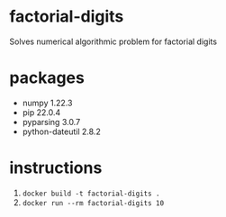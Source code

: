 # factorial-digits
Solves numerical algorithmic problem for factorial digits

# packages
- numpy              1.22.3
- pip                22.0.4
- pyparsing          3.0.7
- python-dateutil    2.8.2

# instructions

1. ```docker build -t factorial-digits .```
2. ```docker run --rm factorial-digits 10```
